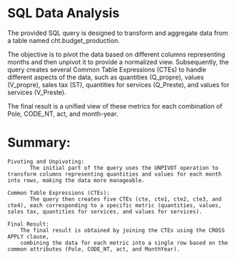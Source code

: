 # SQL Data Analysis
The provided SQL query is designed to transform and aggregate data from a table named cht.budget_production. 

The objective is to pivot the data based on different columns representing months and then unpivot it to provide a normalized view. Subsequently, the query creates several Common Table Expressions (CTEs) to handle different aspects of the data, such as quantities (Q_propre), values (V_propre), sales tax (ST), quantities for services (Q_Preste), and values for services (V_Preste).

The final result is a unified view of these metrics for each combination of Pole, CODE_NT, act, and month-year.

 #  Summary:

    Pivoting and Unpivoting: 
           The initial part of the query uses the UNPIVOT operation to transform columns representing quantities and values for each month into rows, making the data more manageable.
      
    Common Table Expressions (CTEs): 
           The query then creates five CTEs (cte, cte1, cte2, cte3, and cte4), each corresponding to a specific metric (quantities, values, sales tax, quantities for services, and values for services).
           
    Final Result: 
        The final result is obtained by joining the CTEs using the CROSS APPLY clause, 
        combining the data for each metric into a single row based on the common attributes (Pole, CODE_NT, act, and MonthYear).
